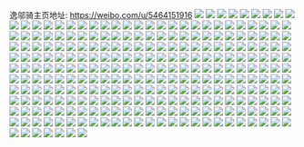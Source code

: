 逸邬骑主页地址: https://weibo.com/u/5464151916 
![](https://wx4.sinaimg.cn/mw2000/005XN1wwly1h8xg5lq9juj30tz0sw44j.jpg) 
![](https://wx4.sinaimg.cn/mw2000/005XN1wwly1h8wikdjagoj30u0140jxc.jpg) 
![](https://wx4.sinaimg.cn/mw2000/005XN1wwly1h8wikd23caj30u011pq7n.jpg) 
![](https://wx4.sinaimg.cn/mw2000/005XN1wwly1h8vfhmo9hnj30u01hc4aw.jpg) 
![](https://wx4.sinaimg.cn/mw2000/005XN1wwly1h8v29ejjfnj30tx0nrjug.jpg) 
![](https://wx4.sinaimg.cn/mw2000/005XN1wwly1h8t7zxp8srj30u01hcnco.jpg) 
![](https://wx4.sinaimg.cn/mw2000/005XN1wwly1h8t803kx6ej30n20o70uh.jpg) 
![](https://wx4.sinaimg.cn/mw2000/005XN1wwly1h8ss27vr4qj30tz1djgxr.jpg) 
![](https://wx4.sinaimg.cn/mw2000/005XN1wwly1h8ss27c1dcj30th13ptj1.jpg) 
![](https://wx4.sinaimg.cn/mw2000/005XN1wwly1h8ss283z21j30tw0d0mzg.jpg) 
![](https://wx4.sinaimg.cn/mw2000/005XN1wwly1h8rp4uo5hvj30mp0jvq3w.jpg) 
![](https://wx4.sinaimg.cn/mw2000/005XN1wwly1h8qltrjzz4j30td14lgug.jpg) 
![](https://wx4.sinaimg.cn/mw2000/005XN1wwly1h8qlu9k33nj30ts189jy3.jpg) 
![](https://wx4.sinaimg.cn/mw2000/005XN1wwly1h8qlume825j30tw0mm40t.jpg) 
![](https://wx4.sinaimg.cn/mw2000/005XN1wwly1h8qluxheewj30u00qmjv0.jpg) 
![](https://wx4.sinaimg.cn/mw2000/005XN1wwly1h8psj318slj31gu0tqtfc.jpg) 
![](https://wx4.sinaimg.cn/mw2000/005XN1wwly1h8psj4xrpwj30n00mdgno.jpg) 
![](https://wx4.sinaimg.cn/mw2000/005XN1wwly1h8pfelwrk4j30u00u9789.jpg) 
![](https://wx4.sinaimg.cn/mw2000/005XN1wwly1h8pfentjuzj30u60u0776.jpg) 
![](https://wx4.sinaimg.cn/mw2000/005XN1wwly1h8pdvypqrij30wi1ycdrt.jpg) 
![](https://wx4.sinaimg.cn/mw2000/005XN1wwly1h8oly1gd4xj30qj1b5dm2.jpg) 
![](https://wx4.sinaimg.cn/mw2000/005XN1wwly1h8oly3vnqdj32c0340kjm.jpg) 
![](https://wx4.sinaimg.cn/mw2000/005XN1wwly1h8oly6dvzuj32bz33ye82.jpg) 
![](https://wx4.sinaimg.cn/mw2000/005XN1wwly1h8l43jx7guj30l21gr0xc.jpg) 
![](https://wx4.sinaimg.cn/mw2000/005XN1wwly1h8l44puma1j30u01hcqei.jpg) 
![](https://wx4.sinaimg.cn/mw2000/005XN1wwly1h8jyxv4w8cj31be0zkqe6.jpg) 
![](https://wx4.sinaimg.cn/mw2000/005XN1wwly1h8jyxsahnkj32c03404qr.jpg) 
![](https://wx4.sinaimg.cn/mw2000/005XN1wwly1h8jyxubl3gj30rx0fo0uv.jpg) 
![](https://wx4.sinaimg.cn/mw2000/005XN1wwly1h8jyun2hfbj30wh0sa49a.jpg) 
![](https://wx4.sinaimg.cn/mw2000/005XN1wwly1h8jyukeryjj31o01o0hdt.jpg) 
![](https://wx4.sinaimg.cn/mw2000/005XN1wwly1h8jyukrzzpj31dc0wwk3n.jpg) 
![](https://wx4.sinaimg.cn/mw2000/005XN1wwly1h8jyulj8gnj30t91c3ar2.jpg) 
![](https://wx4.sinaimg.cn/mw2000/005XN1wwly1h8jysog0asj31dc0wwqek.jpg) 
![](https://wx4.sinaimg.cn/mw2000/005XN1wwly1h8jysnrdjlj31dc0wwk0d.jpg) 
![](https://wx4.sinaimg.cn/mw2000/005XN1wwly1h8jysp97ccj31o01o0hdt.jpg) 
![](https://wx4.sinaimg.cn/mw2000/005XN1wwly1h8jysq394bj31o01o01ky.jpg) 
![](https://wx4.sinaimg.cn/mw2000/005XN1wwly1h8f6lu0k93j30u00u0gw0.jpg) 
![](https://wx4.sinaimg.cn/mw2000/005XN1wwly1h8cn8hoev0j30tk0d3jrv.jpg) 
![](https://wx4.sinaimg.cn/mw2000/005XN1wwly1h8cn9338iyj30u00u0aix.jpg) 
![](https://wx4.sinaimg.cn/mw2000/005XN1wwly1h8cn9z3cazj30u00woq9n.jpg) 
![](https://wx4.sinaimg.cn/mw2000/005XN1wwly1h8cn9tsed9j30u00u0thn.jpg) 
![](https://wx4.sinaimg.cn/mw2000/005XN1wwly1h8bu1rfceoj31o01o0kjl.jpg) 
![](https://wx4.sinaimg.cn/mw2000/005XN1wwly1h8bu1tg6vhj31o01o01ky.jpg) 
![](https://wx4.sinaimg.cn/mw2000/005XN1wwly1h8btzo1y1qj31o01o0u0x.jpg) 
![](https://wx4.sinaimg.cn/mw2000/005XN1wwly1h8aozz055mj30td1e9774.jpg) 
![](https://wx4.sinaimg.cn/mw2000/005XN1wwly1h8an3x7r4sj313s0aaq5l.jpg) 
![](https://wx4.sinaimg.cn/mw2000/005XN1wwly1h89ps91o0oj31hc0u0wr4.jpg) 
![](https://wx4.sinaimg.cn/mw2000/005XN1wwly1h89ps9inqmj30sg1emagd.jpg) 
![](https://wx4.sinaimg.cn/mw2000/005XN1wwly1h89psag7rtj30u01hcgre.jpg) 
![](https://wx4.sinaimg.cn/mw2000/005XN1wwly1h89psatzc4j30u01hctdl.jpg) 
![](https://wx4.sinaimg.cn/mw2000/005XN1wwly1h890a9dgrzj30u0117acj.jpg) 
![](https://wx4.sinaimg.cn/mw2000/005XN1wwly1h88i2ie7vdj30u0190aid.jpg) 
![](https://wx4.sinaimg.cn/mw2000/005XN1wwly1h88i2iyawdj30wi0dun0t.jpg) 
![](https://wx4.sinaimg.cn/mw2000/005XN1wwly1h88i2hr97hj30rw15u7ns.jpg) 
![](https://wx4.sinaimg.cn/mw2000/005XN1wwly1h88i2h2x7wj30s6169h4d.jpg) 
![](https://wx4.sinaimg.cn/mw2000/005XN1wwly1h88i2i4d8gj30tz1b6anr.jpg) 
![](https://wx4.sinaimg.cn/mw2000/005XN1wwly1h88i2gi986j30u0190k0y.jpg) 
![](https://wx4.sinaimg.cn/mw2000/005XN1wwly1h88i2m1wb4j30u018mwr3.jpg) 
![](https://wx4.sinaimg.cn/mw2000/005XN1wwly1h88i3he52hj30ty18xwpr.jpg) 
![](https://wx4.sinaimg.cn/mw2000/005XN1wwly1h88d5cnb9qj30u01hctoc.jpg) 
![](https://wx4.sinaimg.cn/mw2000/005XN1wwly1h88d5iokbwj30qa1c1k44.jpg) 
![](https://wx4.sinaimg.cn/mw2000/005XN1wwly1h88a2xwb4vj30yv1djai5.jpg) 
![](https://wx4.sinaimg.cn/mw2000/005XN1wwly1h88a3rs1m1j30u00fndjm.jpg) 
![](https://wx4.sinaimg.cn/mw2000/005XN1wwly1h88a2ygzqkj30qa1c1k44.jpg) 
![](https://wx4.sinaimg.cn/mw2000/005XN1wwly1h88a308d87j31b81b8h2x.jpg) 
![](https://wx4.sinaimg.cn/mw2000/005XN1wwly1h88a30qi2lj31b81b8k8z.jpg) 
![](https://wx4.sinaimg.cn/mw2000/005XN1wwly1h88a314oldj31b81b8qir.jpg) 
![](https://wx4.sinaimg.cn/mw2000/005XN1wwly1h866cuj0umj32c03404qr.jpg) 
![](https://wx4.sinaimg.cn/mw2000/005XN1wwly1h851kf8vw6j30t21fnk1r.jpg) 
![](https://wx4.sinaimg.cn/mw2000/005XN1wwly1h84o30042cj30rs0l241y.jpg) 
![](https://wx4.sinaimg.cn/mw2000/005XN1wwly1h83tidk6bqj30wg09egmm.jpg) 
![](https://wx4.sinaimg.cn/mw2000/005XN1wwly1h82scd2lrrj30u018djv5.jpg) 
![](https://wx4.sinaimg.cn/mw2000/005XN1wwly1h82sccgjcoj30u018d43n.jpg) 
![](https://wx4.sinaimg.cn/mw2000/005XN1wwly1h82qhz3pr3j30u01hc4c3.jpg) 
![](https://wx4.sinaimg.cn/mw2000/005XN1wwly1h82qhyowxnj30u01hcnfy.jpg) 
![](https://wx4.sinaimg.cn/mw2000/005XN1wwly1h82p96mlc2j30p409xaac.jpg) 
![](https://wx4.sinaimg.cn/mw2000/005XN1wwly1h82h8y0reoj30u01hcna8.jpg) 
![](https://wx4.sinaimg.cn/mw2000/005XN1wwly1h82h9gvu1jj30ox18an4q.jpg) 
![](https://wx4.sinaimg.cn/mw2000/005XN1wwly1h82h9h9ja8j310z0kt445.jpg) 
![](https://wx4.sinaimg.cn/mw2000/005XN1wwly1h81mx7p07cj30u01hctf0.jpg) 
![](https://wx4.sinaimg.cn/mw2000/005XN1wwly1h7yzys2hwrj30sm14p132.jpg) 
![](https://wx4.sinaimg.cn/mw2000/005XN1wwly1h7yp6znho4j30u00zd43c.jpg) 
![](https://wx4.sinaimg.cn/mw2000/005XN1wwly1h7yp6wy2ctj30u01hctd8.jpg) 
![](https://wx4.sinaimg.cn/mw2000/005XN1wwly1h7xnaso6woj30n01dsdhx.jpg) 
![](https://wx4.sinaimg.cn/mw2000/005XN1wwly1h7wydv75psj30u003xt8u.jpg) 
![](https://wx4.sinaimg.cn/mw2000/005XN1wwly1h7wiz8r4joj30u0140jvm.jpg) 
![](https://wx4.sinaimg.cn/mw2000/005XN1wwly1h7wiz98nlyj30u01hcqad.jpg) 
![](https://wx4.sinaimg.cn/mw2000/005XN1wwly1h7vrwadsfbj30u013h138.jpg) 
![](https://wx4.sinaimg.cn/mw2000/005XN1wwly1h7tkjoavw8j30u01407i2.jpg) 
![](https://wx4.sinaimg.cn/mw2000/005XN1wwly1h7qz1g6g9fj30u01hcdsi.jpg) 
![](https://wx4.sinaimg.cn/mw2000/005XN1wwly1h7qz1ii31pj30u0140wkd.jpg) 
![](https://wx4.sinaimg.cn/mw2000/005XN1wwly1h7qz1jeiflj30u00u0775.jpg) 
![](https://wx4.sinaimg.cn/mw2000/005XN1wwly1h7qz1kkitrj31900u0k4w.jpg) 
![](https://wx4.sinaimg.cn/mw2000/005XN1wwly1h7qz1m2oqzj30u01hc795.jpg) 
![](https://wx4.sinaimg.cn/mw2000/005XN1wwly1h7ma6udd6bj30tw0ev3zz.jpg) 
![](https://wx4.sinaimg.cn/mw2000/005XN1wwly1h7m36jibt2j30u10u0wig.jpg) 
![](https://wx4.sinaimg.cn/mw2000/005XN1wwly1h7m36jymqgj30u013edl2.jpg) 
![](https://wx4.sinaimg.cn/mw2000/005XN1wwly1h7lzavbpf5j32c03404qp.jpg) 
![](https://wx4.sinaimg.cn/mw2000/005XN1wwly1h7lzax525zj30wi1yc1kx.jpg) 
![](https://wx4.sinaimg.cn/mw2000/005XN1wwly1h7lzbeunfxj32c0340npd.jpg) 
![](https://wx4.sinaimg.cn/mw2000/005XN1wwly1h7kyf5y5brj30u01400ya.jpg) 
![](https://wx4.sinaimg.cn/mw2000/005XN1wwly1h7kyf6aa4ij30u00u0jud.jpg) 
![](https://wx4.sinaimg.cn/mw2000/005XN1wwly1h7kyf7kad6j30u01hck2k.jpg) 
![](https://wx4.sinaimg.cn/mw2000/005XN1wwly1h7eekonf3ej30u0140gr6.jpg) 
![](https://wx4.sinaimg.cn/mw2000/005XN1wwly1h7eekps6s8j30u0140qb5.jpg) 
![](https://wx4.sinaimg.cn/mw2000/005XN1wwly1h7eeknfrr2j30su17an3m.jpg) 
![](https://wx4.sinaimg.cn/mw2000/005XN1wwly1h7eeks8q5vj30sg3f6nij.jpg) 
![](https://wx4.sinaimg.cn/mw2000/005XN1wwly1h7eekp5qw5j317a0g0dly.jpg) 
![](https://wx4.sinaimg.cn/mw2000/005XN1wwly1h7eekswffkj30u0191wmn.jpg) 
![](https://wx4.sinaimg.cn/mw2000/005XN1wwly1h7eektllf3j30su17a0zp.jpg) 
![](https://wx4.sinaimg.cn/mw2000/005XN1wwly1h7eeku2sc6j30s0160wnm.jpg) 
![](https://wx4.sinaimg.cn/mw2000/005XN1wwly1h7eekvbgmlj30lc0uqjyp.jpg) 
![](https://wx4.sinaimg.cn/mw2000/005XN1wwly1h7eekw49puj30sg3ajkjb.jpg) 
![](https://wx4.sinaimg.cn/mw2000/005XN1wwly1h7eekwf6ecj30n00tv40m.jpg) 
![](https://wx4.sinaimg.cn/mw2000/005XN1wwly1h7c22stj3gj31j02ps10o.jpg) 
![](https://wx4.sinaimg.cn/mw2000/005XN1wwly1h78migw593j30r0191gq1.jpg) 
![](https://wx4.sinaimg.cn/mw2000/005XN1wwly1h77dvo9zrdj30kg0c5427.jpg) 
![](https://wx4.sinaimg.cn/mw2000/005XN1wwly1h77dvp4i5zj30r0191h4i.jpg) 
![](https://wx4.sinaimg.cn/mw2000/005XN1wwly1h75w9atid2j30wi1hsdq3.jpg) 
![](https://wx4.sinaimg.cn/mw2000/005XN1wwly1h75w9b9980j31hc0u0wsj.jpg) 
![](https://wx4.sinaimg.cn/mw2000/005XN1wwly1h74pfnfc2ij30wi0gb0us.jpg) 
![](https://wx4.sinaimg.cn/mw2000/005XN1wwly1h74pfnwfajj30u010j0zu.jpg) 
![](https://wx4.sinaimg.cn/mw2000/005XN1wwly1h73hij2lbaj30u01hck16.jpg) 
![](https://wx4.sinaimg.cn/mw2000/005XN1wwly1h73hik7qewj32c0340u0y.jpg) 
![](https://wx4.sinaimg.cn/mw2000/005XN1wwly1h73hil2ih2j31fr0t4tln.jpg) 
![](https://wx4.sinaimg.cn/mw2000/005XN1wwly1h71tk93gl5j30u00elmxp.jpg) 
![](https://wx4.sinaimg.cn/mw2000/005XN1wwly1h71tjrszpyj30ti0ammy0.jpg) 
![](https://wx4.sinaimg.cn/mw2000/005XN1wwly1h71tkfxkqrj31hc0u0abh.jpg) 
![](https://wx4.sinaimg.cn/mw2000/005XN1wwly1h71afy0wfzj30u01ecju5.jpg) 
![](https://wx4.sinaimg.cn/mw2000/005XN1wwly1h7066jhbp5j30wi1yc17g.jpg) 
![](https://wx4.sinaimg.cn/mw2000/005XN1wwly1h7066m06xaj31hc0u0an3.jpg) 
![](https://wx4.sinaimg.cn/mw2000/005XN1wwly1h7066hrkcoj30td1g714i.jpg) 
![](https://wx4.sinaimg.cn/mw2000/005XN1wwly1h7066st8bhj30tr0qgdpb.jpg) 
![](https://wx4.sinaimg.cn/mw2000/005XN1wwly1h6xnykrd7sj30u00qe3zn.jpg) 
![](https://wx4.sinaimg.cn/mw2000/005XN1wwly1h6xnyl0kyej30v915ok08.jpg) 
![](https://wx4.sinaimg.cn/mw2000/005XN1wwly1h6x18395ijj327g2zub2a.jpg) 
![](https://wx4.sinaimg.cn/mw2000/005XN1wwly1h6x184fbstj30u01hcb29.jpg) 
![](https://wx4.sinaimg.cn/mw2000/005XN1wwly1h6x185hrczj30pz19rh0h.jpg) 
![](https://wx4.sinaimg.cn/mw2000/005XN1wwly1h6x186kin1j31hc0u0k9x.jpg) 
![](https://wx4.sinaimg.cn/mw2000/005XN1wwly1h6x187uq73j30su1fa1kx.jpg) 
![](https://wx4.sinaimg.cn/mw2000/005XN1wwly1h6x18elt57j30mr0n7tcs.jpg) 
![](https://wx4.sinaimg.cn/mw2000/005XN1wwly1h6x0ugf6txj31sc2dsqv6.jpg) 
![](https://wx4.sinaimg.cn/mw2000/005XN1wwly1h6x0uktnnej30zk0k0aef.jpg) 
![](https://wx4.sinaimg.cn/mw2000/005XN1wwly1h6x0ulxbfgj32c0340u0x.jpg) 
![](https://wx4.sinaimg.cn/mw2000/005XN1wwly1h6x0uf5mdaj30u01hcdsi.jpg) 
![](https://wx4.sinaimg.cn/mw2000/005XN1wwly1h6x0ur3carj30wi1ycb2a.jpg) 
![](https://wx4.sinaimg.cn/mw2000/005XN1wwly1h6t8om0dkej31ww340qfi.jpg) 
![](https://wx4.sinaimg.cn/mw2000/005XN1wwly1h6t8om9215j30n00o1q47.jpg) 
![](https://wx4.sinaimg.cn/mw2000/005XN1wwly1h6t8on8uvwj32c0340qv6.jpg) 
![](https://wx4.sinaimg.cn/mw2000/005XN1wwly1h6t8ool75pj32c0340e82.jpg) 
![](https://wx4.sinaimg.cn/mw2000/005XN1wwly1h6t8oso5rnj30u01hctm0.jpg) 
![](https://wx4.sinaimg.cn/mw2000/005XN1wwly1h6t8osys0mj30u01hcq3i.jpg) 
![](https://wx4.sinaimg.cn/mw2000/005XN1wwly1h6pnb7vjr9j323h33znpd.jpg) 
![](https://wx4.sinaimg.cn/mw2000/005XN1wwly1h6pnb6ywrdj30ui1er4d7.jpg) 
![](https://wx4.sinaimg.cn/mw2000/005XN1wwly1h6p4fjvtfkj32c0340x6p.jpg) 
![](https://wx4.sinaimg.cn/mw2000/005XN1wwly1h6p4fed69pj3280280hdu.jpg) 
![](https://wx4.sinaimg.cn/mw2000/005XN1wwly1h6p4fj15txj3280280hdu.jpg) 
![](https://wx4.sinaimg.cn/mw2000/005XN1wwly1h6mc762f7yj30u01hc14y.jpg) 
![](https://wx4.sinaimg.cn/mw2000/005XN1wwly1h6mc786fqzj32c0340kjm.jpg) 
![](https://wx4.sinaimg.cn/mw2000/005XN1wwly1h6mc79b7h0j32c0340e7m.jpg) 
![](https://wx4.sinaimg.cn/mw2000/005XN1wwly1h6lh2r68b0j30u01e80ux.jpg) 
![](https://wx4.sinaimg.cn/mw2000/005XN1wwly1h6jwo6sdfsj3280280kjm.jpg) 
![](https://wx4.sinaimg.cn/mw2000/005XN1wwly1h6jwo4bzzpj3280280hdu.jpg) 
![](https://wx4.sinaimg.cn/mw2000/005XN1wwly1h6j4mxkb8oj30qo0qomys.jpg) 
![](https://wx4.sinaimg.cn/mw2000/005XN1wwly1h6ixj935sdj30u01hcjw3.jpg) 
![](https://wx4.sinaimg.cn/mw2000/005XN1wwly1h6ixjc0zdkj30os183taa.jpg) 
![](https://wx4.sinaimg.cn/mw2000/005XN1wwly1h6ixjcbbsqj30u01hcahp.jpg) 
![](https://wx4.sinaimg.cn/mw2000/005XN1wwly1h6gpg5646qj30wi0kyn3f.jpg) 
![](https://wx4.sinaimg.cn/mw2000/005XN1wwly1h6gpewyx2zj30wi0iaagt.jpg) 
![](https://wx4.sinaimg.cn/mw2000/005XN1wwly1h6gpg8o9mpj31400u076i.jpg) 
![](https://wx4.sinaimg.cn/mw2000/005XN1wwly1h6gpg9631hj31400u03zt.jpg) 
![](https://wx4.sinaimg.cn/mw2000/005XN1wwly1h6f0n0ruiij33402c0qv6.jpg) 
![](https://wx4.sinaimg.cn/mw2000/005XN1wwly1h6f0n1xfxsj30lj12948t.jpg) 
![](https://wx4.sinaimg.cn/mw2000/005XN1wwly1h6c2j4uv5mj30u01hcdxa.jpg) 
![](https://wx4.sinaimg.cn/mw2000/005XN1wwly1h6c2j589oij30h90h9tab.jpg) 
![](https://wx4.sinaimg.cn/mw2000/005XN1wwly1h6c2j4aia0j31hc0u0dii.jpg) 
![](https://wx4.sinaimg.cn/mw2000/005XN1wwly1h67oizgm8dj30to0b6759.jpg) 
![](https://wx4.sinaimg.cn/mw2000/005XN1wwly1h6635mpem7j30sx0x3gru.jpg) 
![](https://wx4.sinaimg.cn/mw2000/005XN1wwly1h6635u8ft8j30th1c5qe8.jpg) 
![](https://wx4.sinaimg.cn/mw2000/005XN1wwly1h65g33cdwnj30u01hcjva.jpg) 
![](https://wx4.sinaimg.cn/mw2000/005XN1wwly1h62is5j15tj31cu2kf1kz.jpg) 
![](https://wx4.sinaimg.cn/mw2000/005XN1wwly1h62ivhe6tyj31o02yohdt.jpg) 
![](https://wx4.sinaimg.cn/mw2000/005XN1wwly1h62ivij5btj30wi0wiqao.jpg) 
![](https://wx4.sinaimg.cn/mw2000/005XN1wwly1h5ye5kx98lj30sm14pwmf.jpg) 
![](https://wx4.sinaimg.cn/mw2000/005XN1wwly1h5ye5d7nnvj30u0140q42.jpg) 
![](https://wx4.sinaimg.cn/mw2000/005XN1wwly1h5x9fzktm8j30u01hcjvk.jpg) 
![](https://wx4.sinaimg.cn/mw2000/005XN1wwly1h5x9g09vsej30u01hcdzk.jpg) 
![](https://wx4.sinaimg.cn/mw2000/005XN1wwly1h5x9gs7uqzj313y0o7ndm.jpg) 
![](https://wx4.sinaimg.cn/mw2000/005XN1wwly1h5x9fqcfe0j30u01hc1cv.jpg) 
![](https://wx4.sinaimg.cn/mw2000/005XN1wwly1h5x9gp51j8j30u01hcq4v.jpg) 
![](https://wx4.sinaimg.cn/mw2000/005XN1wwly1h5w7g1lsodj30r91cgdiz.jpg) 
![](https://wx4.sinaimg.cn/mw2000/005XN1wwly1h5w7g2fs13j30u01hc40g.jpg) 
![](https://wx4.sinaimg.cn/mw2000/005XN1wwly1h5w7g32jvzj30u01hcqdq.jpg) 
![](https://wx4.sinaimg.cn/mw2000/005XN1wwly1h5w7g3ve45j30u01hcdth.jpg) 
![](https://wx4.sinaimg.cn/mw2000/005XN1wwly1h5tw5s0k0fj30to0q441s.jpg) 
![](https://wx4.sinaimg.cn/mw2000/005XN1wwly1h5sn546momj30te0d2myf.jpg) 
![](https://wx4.sinaimg.cn/mw2000/005XN1wwly1h5sn5zsdkbj30t10z9dkf.jpg) 
![](https://wx4.sinaimg.cn/mw2000/005XN1wwly1h5sbldli1jj30wi1yc4qp.jpg) 
![](https://wx4.sinaimg.cn/mw2000/005XN1wwly1h5sblcmt16j30u01hck2z.jpg) 
![](https://wx4.sinaimg.cn/mw2000/005XN1wwly1h5sble76w1j30kf0q5tdn.jpg) 
![](https://wx4.sinaimg.cn/mw2000/005XN1wwly1h5sblg78xsj30wi1yce81.jpg) 
![](https://wx4.sinaimg.cn/mw2000/005XN1wwly1h5sekjrxi3j30u00mwwjv.jpg) 
![](https://wx4.sinaimg.cn/mw2000/005XN1wwly1h5qyhflaqyj30u01djte0.jpg) 
![](https://wx4.sinaimg.cn/mw2000/005XN1wwly1h5o5k9w5zbj30sl1cu4fs.jpg) 
![](https://wx4.sinaimg.cn/mw2000/005XN1wwly1h5o5kb8bxij30rx1fck45.jpg) 
![](https://wx4.sinaimg.cn/mw2000/005XN1wwly1h5o5k9bizuj30q11acn5r.jpg) 
![](https://wx4.sinaimg.cn/mw2000/005XN1wwly1h5o5kluoiqj30sg23uat5.jpg) 
![](https://wx4.sinaimg.cn/mw2000/005XN1wwly1h5mw0mq3nkj32c02c0u0y.jpg) 
![](https://wx4.sinaimg.cn/mw2000/005XN1wwly1h5mw0q1mzhj32c0340npf.jpg) 
![](https://wx4.sinaimg.cn/mw2000/005XN1wwly1h5mw0p0mfmj317c0oe7le.jpg) 
![](https://wx4.sinaimg.cn/mw2000/005XN1wwly1h5lg8q57j1j3280280e82.jpg) 
![](https://wx4.sinaimg.cn/mw2000/005XN1wwly1h5lg8of9hpj30ze15u4d4.jpg) 
![](https://wx4.sinaimg.cn/mw2000/005XN1wwly1h5lg8rcdm4j32c0340npd.jpg) 
![](https://wx4.sinaimg.cn/mw2000/005XN1wwly1h5lg8rsx1zj30u01hcam8.jpg) 
![](https://wx4.sinaimg.cn/mw2000/005XN1wwly1h5lg8sh1elj31xj3471ky.jpg) 
![](https://wx4.sinaimg.cn/mw2000/005XN1wwly1h5lgc6x99yj32c0340x6p.jpg) 
![](https://wx4.sinaimg.cn/mw2000/005XN1wwly1h5leipl271j3280280e82.jpg) 
![](https://wx4.sinaimg.cn/mw2000/005XN1wwly1h5leiqn8m5j31xj3471ky.jpg) 
![](https://wx4.sinaimg.cn/mw2000/005XN1wwly1h5leinm8y5j30ze15u4d4.jpg) 
![](https://wx4.sinaimg.cn/mw2000/005XN1wwly1h5leir52zbj30u01hcam8.jpg) 
![](https://wx4.sinaimg.cn/mw2000/005XN1wwly1h5ldtjbjodj3280280e82.jpg) 
![](https://wx4.sinaimg.cn/mw2000/005XN1wwly1h5ldtjw0gnj30u01hcam8.jpg) 
![](https://wx4.sinaimg.cn/mw2000/005XN1wwly1h5ldtkafnxj30ze15u4d4.jpg) 
![](https://wx4.sinaimg.cn/mw2000/005XN1wwly1h5ldtky3bxj31xj3471ky.jpg) 
![](https://wx4.sinaimg.cn/mw2000/005XN1wwly1h5ko53gi9pj32802801ky.jpg) 
![](https://wx4.sinaimg.cn/mw2000/005XN1wwly1h5ko5dwmssj32c03401kz.jpg) 
![](https://wx4.sinaimg.cn/mw2000/005XN1wwly1h5ko5ehssdj30tk1gjqbw.jpg) 
![](https://wx4.sinaimg.cn/mw2000/005XN1wwly1h5kbg5kp9pj30ru14y452.jpg) 
![](https://wx4.sinaimg.cn/mw2000/005XN1wwly1h5k414sbt5j30u01hc14y.jpg) 
![](https://wx4.sinaimg.cn/mw2000/005XN1wwly1h5k412nv9dj31hc0u0gwr.jpg) 
![](https://wx4.sinaimg.cn/mw2000/005XN1wwly1h5jfslgpnqj30ts0kp75g.jpg) 
![](https://wx4.sinaimg.cn/mw2000/005XN1wwly1h5ix77vjxhj30us09fgmg.jpg) 
![](https://wx4.sinaimg.cn/mw2000/005XN1wwly1h5ivb0dwrij3280280x6q.jpg) 
![](https://wx4.sinaimg.cn/mw2000/005XN1wwly1h5ivaxpfpkj3280280b2a.jpg) 
![](https://wx4.sinaimg.cn/mw2000/005XN1wwly1h5hqqijdy0j30u01d5q9v.jpg) 
![](https://wx4.sinaimg.cn/mw2000/005XN1wwly1h5b6iis2yxj30u0140jx8.jpg) 
![](https://wx4.sinaimg.cn/mw2000/005XN1wwly1h5b6ipv12oj30u011xwkr.jpg) 
![](https://wx4.sinaimg.cn/mw2000/005XN1wwly1h5b6j64bn7j30u00u0gqb.jpg) 
![](https://wx4.sinaimg.cn/mw2000/005XN1wwly1h5a4dhbd31j30n10n178a.jpg) 
![](https://wx4.sinaimg.cn/mw2000/005XN1wwly1h5a3de6hfpj30u01czte8.jpg) 
![](https://wx4.sinaimg.cn/mw2000/005XN1wwly1h59wos3y9aj30tz0mi7ev.jpg) 
![](https://wx4.sinaimg.cn/mw2000/005XN1wwly1h59wozfthxj30u01hcdok.jpg) 
![](https://wx4.sinaimg.cn/mw2000/005XN1wwly1h591er4txuj30s91e8qfi.jpg) 
![](https://wx4.sinaimg.cn/mw2000/005XN1wwly1h58ndbnoxhj30u00u0aiq.jpg) 
![](https://wx4.sinaimg.cn/mw2000/005XN1wwly1h58ndcbbe2j30qf12sgsp.jpg) 
![](https://wx4.sinaimg.cn/mw2000/005XN1wwly1h57w3fxlfyj30u01eg455.jpg) 
![](https://wx4.sinaimg.cn/mw2000/005XN1wwly1h57q6edzr2j30wi1ycqrx.jpg) 
![](https://wx4.sinaimg.cn/mw2000/005XN1wwly1h57iqz86kyj30u01bsgt1.jpg) 
![](https://wx4.sinaimg.cn/mw2000/005XN1wwly1h57iq3wd8kj30u015k15c.jpg) 
![](https://wx4.sinaimg.cn/mw2000/005XN1wwly1h57iqzwbw9j30u01ayamj.jpg) 
![](https://wx4.sinaimg.cn/mw2000/005XN1wwly1h54xpxa2ilj32yo1o2x6q.jpg) 
![](https://wx4.sinaimg.cn/mw2000/005XN1wwly1h53q0pce5wj3280280u0y.jpg) 
![](https://wx4.sinaimg.cn/mw2000/005XN1wwly1h53q0sm6v4j30u00u0dry.jpg) 
![](https://wx4.sinaimg.cn/mw2000/005XN1wwly1h53q0tx7fcj3280280kjm.jpg) 
![](https://wx4.sinaimg.cn/mw2000/005XN1wwly1h53q0nhddej30u00u045w.jpg) 
![](https://wx4.sinaimg.cn/mw2000/005XN1wwly1h53q0y62c1j3280280x6q.jpg) 
![](https://wx4.sinaimg.cn/mw2000/005XN1wwly1h53q1h55npj30u01hc0zm.jpg) 
![](https://wx4.sinaimg.cn/mw2000/005XN1wwly1h53q10htmaj3280280x6q.jpg) 
![](https://wx4.sinaimg.cn/mw2000/005XN1wwly1h53q1fvb2rj30u01hck0u.jpg) 
![](https://wx4.sinaimg.cn/mw2000/005XN1wwly1h4ztel6vpjj30zo0q0go8.jpg) 
![](https://wx4.sinaimg.cn/mw2000/005XN1wwly1h4za6iiji3j30om0omq9t.jpg) 
![](https://wx4.sinaimg.cn/mw2000/005XN1wwly1h4za6ir2h2j30om0omn6y.jpg) 
![](https://wx4.sinaimg.cn/mw2000/005XN1wwly1h4za6j38rvj30om0omaig.jpg) 
![](https://wx4.sinaimg.cn/mw2000/005XN1wwly1h4za6jcfz8j30om0omdii.jpg) 
![](https://wx4.sinaimg.cn/mw2000/005XN1wwly1h4za6jj4wjj30om0omdlc.jpg) 
![](https://wx4.sinaimg.cn/mw2000/005XN1wwly1h4za6i8x5lj30om0om0yq.jpg) 
